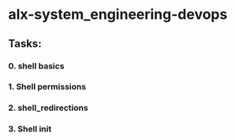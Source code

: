 # alx-system_engineering-devops


## Tasks:

### 0. shell basics

### 1. Shell permissions

### 2. shell_redirections

### 3. Shell init
